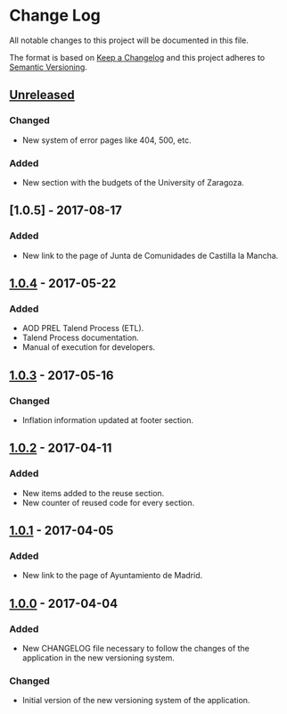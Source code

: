 # Change Log
All notable changes to this project will be documented in this file.

The format is based on [Keep a Changelog](http://keepachangelog.com/)
and this project adheres to [Semantic Versioning](http://semver.org/).

## [Unreleased]
### Changed
- New system of error pages like 404, 500, etc.

### Added
- New section with the budgets of the University of Zaragoza.

## [1.0.5] - 2017-08-17
### Added
- New link to the page of Junta de Comunidades de Castilla la Mancha.


## [1.0.4] - 2017-05-22
### Added
- AOD PREL Talend Process (ETL).
- Talend Process documentation.
- Manual of execution for developers.


## [1.0.3] - 2017-05-16
### Changed
- Inflation information updated at footer section.


## [1.0.2] - 2017-04-11
### Added
- New items added to the reuse section.
- New counter of reused code for every section.


## [1.0.1] - 2017-04-05
### Added
- New link to the page of Ayuntamiento de Madrid.


## [1.0.0] - 2017-04-04
### Added
- New CHANGELOG file necessary to follow the changes of the application in the new versioning system.

### Changed
- Initial version of the new versioning system of the application.


[Unreleased]: https://github.com/aragonopendata/presupuesto/compare/master...develop
[1.0.4]: https://github.com/aragonopendata/presupuesto/compare/v1.0.3...v1.0.4
[1.0.3]: https://github.com/aragonopendata/presupuesto/compare/v1.0.2...v1.0.3
[1.0.2]: https://github.com/aragonopendata/presupuesto/compare/v1.0.1...v1.0.2
[1.0.1]: https://github.com/aragonopendata/presupuesto/compare/v1.0.0...v1.0.1
[1.0.0]: https://github.com/aragonopendata/presupuesto/releases/tag/v1.0.0